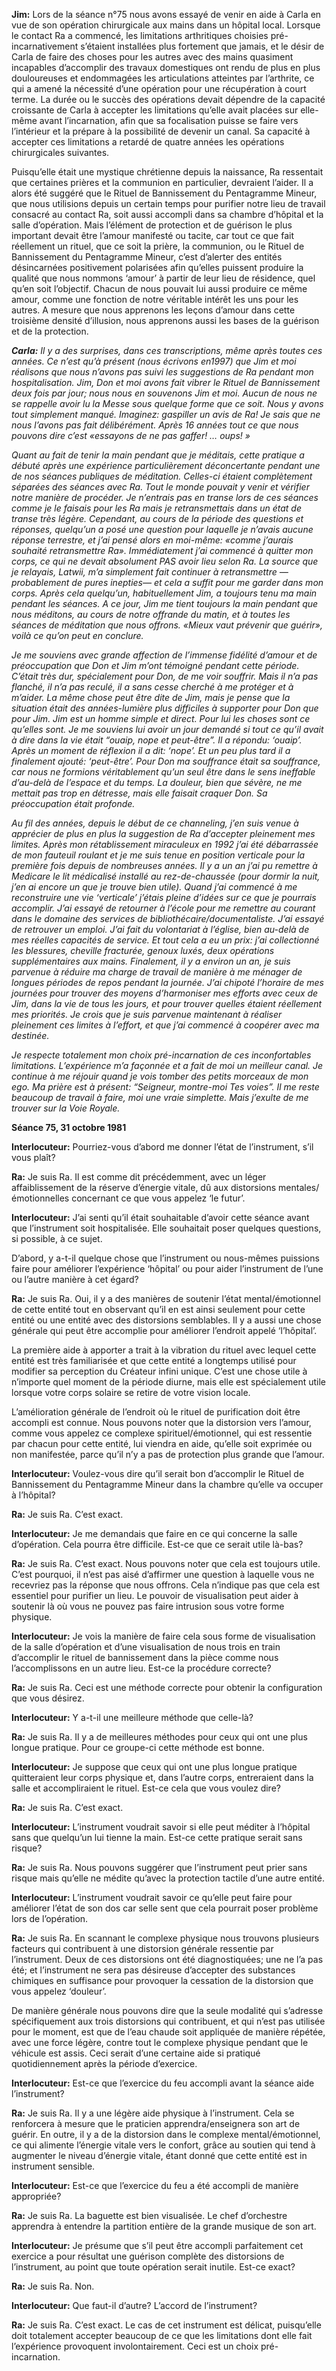 <p><strong>Jim:</strong> Lors de la séance n°75 nous avons essayé de venir en aide à Carla en vue de son opération chirurgicale aux mains dans un hôpital local. Lorsque le contact Ra a commencé, les limitations arthritiques choisies pré-incarnativement s’étaient installées plus fortement que jamais, et le désir de Carla de faire des choses pour les autres avec des mains quasiment incapables d’accomplir des travaux domestiques ont rendu de plus en plus douloureuses et endommagées les articulations atteintes par l’arthrite, ce qui a amené la nécessité d’une opération pour une récupération à court terme. La durée ou le succès des opérations devait dépendre de la capacité croissante de Carla à accepter les limitations qu’elle avait placées sur elle-même avant l’incarnation, afin que sa focalisation puisse se faire vers l’intérieur et la prépare à la possibilité de devenir un canal. Sa capacité à accepter ces limitations a retardé de quatre années les opérations chirurgicales suivantes.</p>
<p>Puisqu’elle était une mystique chrétienne depuis la naissance, Ra ressentait que certaines prières et la communion en particulier, devraient l’aider. Il a alors été suggéré que le Rituel de Bannissement du Pentagramme Mineur, que nous utilisions depuis un certain temps pour purifier notre lieu de travail consacré au contact Ra, soit aussi accompli dans sa chambre d’hôpital et la salle d’opération. Mais l’élément de protection et de guérison le plus important devait être l’amour manifesté ou tacite, car tout ce que fait réellement un rituel, que ce soit la prière, la communion, ou le Rituel de Bannissement du Pentagramme Mineur, c’est d’alerter des entités désincarnées positivement polarisées afin qu’elles puissent produire la qualité que nous nommons ‘amour’ à partir de leur lieu de résidence, quel qu’en soit l’objectif. Chacun de nous pouvait lui aussi produire ce même amour, comme une fonction de notre véritable intérêt les uns pour les autres. A mesure que nous apprenons les leçons d’amour dans cette troisième densité d’illusion, nous apprenons aussi les bases de la guérison et de la protection.</p>
<p><em><strong>Carla:</strong> Il y a des surprises, dans ces transcriptions, même après toutes ces années. Ce n’est qu’à présent (nous écrivons en1997) que Jim et moi réalisons que nous n’avons pas suivi les suggestions de Ra pendant mon hospitalisation. Jim, Don et moi avons fait vibrer le Rituel de Bannissement deux fois par jour; nous nous en souvenons Jim et moi. Aucun de nous ne se rappelle avoir lu la Messe sous quelque forme que ce soit. Nous y avons tout simplement manqué. Imaginez: gaspiller un avis de Ra! Je sais que ne nous l’avons pas fait délibérément. Après 16 années tout ce que nous pouvons dire c’est «essayons de ne pas gaffer! … oups! »</em></p>
<p><em>Quant au fait de tenir la main pendant que je méditais, cette pratique a débuté après une expérience particulièrement déconcertante pendant une de nos séances publiques de méditation. Celles-ci étaient complètement séparées des séances avec Ra. Tout le monde pouvait y venir et vérifier notre manière de procéder. Je n’entrais pas en transe lors de ces séances comme je le faisais pour les Ra mais je retransmettais dans un état de transe très légère. Cependant, au cours de la période des questions et réponses, quelqu’un a posé une question pour laquelle je n’avais aucune réponse terrestre, et j’ai pensé alors en moi-même: «comme j’aurais souhaité retransmettre Ra». Immédiatement j’ai commencé à quitter mon corps, ce qui ne devait absolument PAS avoir lieu selon Ra. La source que je relayais, Latwii, m’a simplement fait continuer à retransmettre —probablement de pures inepties— et cela a suffit pour me garder dans mon corps. Après cela quelqu’un, habituellement Jim, a toujours tenu ma main pendant les séances. A ce jour, Jim me tient toujours la main pendant que nous méditons, au cours de notre offrande du matin, et à toutes les séances de méditation que nous offrons. «Mieux vaut prévenir que guérir», voilà ce qu’on peut en conclure.</em></p>
<p><em>Je me souviens avec grande affection de l’immense fidélité d’amour et de préoccupation que Don et Jim m’ont témoigné pendant cette période. C’était très dur, spécialement pour Don, de me voir souffrir. Mais il n’a pas flanché, il n’a pas reculé, il a sans cesse cherché à me protéger et à m’aider. La même chose peut être dite de Jim, mais je pense que la situation était des années-lumière plus difficiles à supporter pour Don que pour Jim. Jim est un homme simple et direct. Pour lui les choses sont ce qu’elles sont. Je me souviens lui avoir un jour demandé si tout ce qu’il avait à dire dans la vie était “ouaip, nope et peut-être”. Il a répondu: ‘ouaip’. Après un moment de réflexion il a dit: ‘nope’. Et un peu plus tard il a finalement ajouté: ‘peut-être’. Pour Don ma souffrance était sa souffrance, car nous ne formions véritablement qu’un seul être dans le sens ineffable d’au-delà de l’espace et du temps. La douleur, bien que sévère, ne me mettait pas trop en détresse, mais elle faisait craquer Don. Sa préoccupation était profonde.</em></p>
<p><em>Au fil des années, depuis le début de ce channeling, j’en suis venue à apprécier de plus en plus la suggestion de Ra d’accepter pleinement mes limites. Après mon rétablissement miraculeux en 1992 j’ai été débarrassée de mon fauteuil roulant et je me suis tenue en position verticale pour la première fois depuis de nombreuses années. Il y a un an j’ai pu remettre à Medicare le lit médicalisé installé au rez-de-chaussée (pour dormir la nuit, j’en ai encore un que je trouve bien utile). Quand j’ai commencé à me reconstruire une vie ‘verticale’ j’étais pleine d’idées sur ce que je pourrais accomplir. J’ai essayé de retourner à l’école pour me remettre au courant dans le domaine des services de bibliothécaire/documentaliste. J’ai essayé de retrouver un emploi. J’ai fait du volontariat à l’église, bien au-delà de mes réelles capacités de service. Et tout cela a eu un prix: j’ai collectionné les blessures, cheville fracturée, genoux luxés, deux opérations supplémentaires aux mains. Finalement, il y a environ un an, je suis parvenue à réduire ma charge de travail de manière à me ménager de longues périodes de repos pendant la journée. J’ai chipoté l’horaire de mes journées pour trouver des moyens d’harmoniser mes efforts avec ceux de Jim, dans la vie de tous les jours, et pour trouver quelles étaient réellement mes priorités. Je crois que je suis parvenue maintenant à réaliser pleinement ces limites à l’effort, et que j’ai commencé à coopérer avec ma destinée.</em></p>
<p><em>Je respecte totalement mon choix pré-incarnation de ces inconfortables limitations. L’expérience m’a façonnée et a fait de moi un meilleur canal. Je continue à me réjouir quand je vois tomber des petits morceaux de mon ego. Ma prière est à présent: “Seigneur, montre-moi Tes voies”. Il me reste beaucoup de travail à faire, moi une vraie simplette. Mais j’exulte de me trouver sur la Voie Royale.</em></p>
<p><strong>Séance 75, 31 octobre 1981</strong></p>
<p><strong>Interlocuteur:</strong> Pourriez-vous d’abord me donner l’état de l’instrument, s’il vous plaît?</p>
<p><strong>Ra:</strong> Je suis Ra. Il est comme dit précédemment, avec un léger affaiblissement de la réserve d’énergie vitale, dû aux distorsions mentales/émotionnelles concernant ce que vous appelez ‘le futur’.</p>
<p><strong>Interlocuteur:</strong> J’ai senti qu’il était souhaitable d’avoir cette séance avant que l’instrument soit hospitalisée. Elle souhaitait poser quelques questions, si possible, à ce sujet.</p>
<p>D’abord, y a-t-il quelque chose que l’instrument ou nous-mêmes puissions faire pour améliorer l’expérience ‘hôpital’ ou pour aider l’instrument de l’une ou l’autre manière à cet égard?</p>
<p><strong>Ra:</strong> Je suis Ra. Oui, il y a des manières de soutenir l’état mental/émotionnel de cette entité tout en observant qu’il en est ainsi seulement pour cette entité ou une entité avec des distorsions semblables. Il y a aussi une chose générale qui peut être accomplie pour améliorer l’endroit appelé ‘l’hôpital’.</p>
<p>La première aide à apporter a trait à la vibration du rituel avec lequel cette entité est très familiarisée et que cette entité a longtemps utilisé pour modifier sa perception du Créateur infini unique. C’est une chose utile à n’importe quel moment de la période diurne, mais elle est spécialement utile lorsque votre corps solaire se retire de votre vision locale.</p>
<p>L’amélioration générale de l’endroit où le rituel de purification doit être accompli est connue. Nous pouvons noter que la distorsion vers l’amour, comme vous appelez ce complexe spirituel/émotionnel, qui est ressentie par chacun pour cette entité, lui viendra en aide, qu’elle soit exprimée ou non manifestée, parce qu’il n’y a pas de protection plus grande que l’amour.</p>
<p><strong>Interlocuteur:</strong> Voulez-vous dire qu’il serait bon d’accomplir le Rituel de Bannissement du Pentagramme Mineur dans la chambre qu’elle va occuper à l’hôpital?</p>
<p><strong>Ra:</strong> Je suis Ra. C’est exact.</p>
<p><strong>Interlocuteur:</strong> Je me demandais que faire en ce qui concerne la salle d’opération. Cela pourra être difficile. Est-ce que ce serait utile là-bas?</p>
<p><strong>Ra:</strong> Je suis Ra. C’est exact. Nous pouvons noter que cela est toujours utile. C’est pourquoi, il n’est pas aisé d’affirmer une question à laquelle vous ne recevriez pas la réponse que nous offrons. Cela n’indique pas que cela est essentiel pour purifier un lieu. Le pouvoir de visualisation peut aider à soutenir là où vous ne pouvez pas faire intrusion sous votre forme physique.</p>
<p><strong>Interlocuteur:</strong> Je vois la manière de faire cela sous forme de visualisation de la salle d’opération et d’une visualisation de nous trois en train d’accomplir le rituel de bannissement dans la pièce comme nous l’accomplissons en un autre lieu. Est-ce la procédure correcte?</p>
<p><strong>Ra:</strong> Je suis Ra. Ceci est une méthode correcte pour obtenir la configuration que vous désirez.</p>
<p><strong>Interlocuteur:</strong> Y a-t-il une meilleure méthode que celle-là?</p>
<p><strong>Ra:</strong> Je suis Ra. Il y a de meilleures méthodes pour ceux qui ont une plus longue pratique. Pour ce groupe-ci cette méthode est bonne.</p>
<p><strong>Interlocuteur:</strong> Je suppose que ceux qui ont une plus longue pratique quitteraient leur corps physique et, dans l’autre corps, entreraient dans la salle et accompliraient le rituel. Est-ce cela que vous voulez dire?</p>
<p><strong>Ra:</strong> Je suis Ra. C’est exact.</p>
<p><strong>Interlocuteur:</strong> L’instrument voudrait savoir si elle peut méditer à l’hôpital sans que quelqu’un lui tienne la main. Est-ce cette pratique serait sans risque?</p>
<p><strong>Ra:</strong> Je suis Ra. Nous pouvons suggérer que l’instrument peut prier sans risque mais qu’elle ne médite qu’avec la protection tactile d’une autre entité.</p>
<p><strong>Interlocuteur:</strong> L’instrument voudrait savoir ce qu’elle peut faire pour améliorer l’état de son dos car selle sent que cela pourrait poser problème lors de l’opération.</p>
<p><strong>Ra:</strong> Je suis Ra. En scannant le complexe physique nous trouvons plusieurs facteurs qui contribuent à une distorsion générale ressentie par l’instrument. Deux de ces distorsions ont été diagnostiquées; une ne l’a pas été; et l’instrument ne sera pas désireuse d’accepter des substances chimiques en suffisance pour provoquer la cessation de la distorsion que vous appelez ‘douleur’.</p>
<p>De manière générale nous pouvons dire que la seule modalité qui s’adresse spécifiquement aux trois distorsions qui contribuent, et qui n’est pas utilisée pour le moment, est que de l’eau chaude soit appliquée de manière répétée, avec une force légère, contre tout le complexe physique pendant que le véhicule est assis. Ceci serait d’une certaine aide si pratiqué quotidiennement après la période d’exercice.</p>
<p><strong>Interlocuteur:</strong> Est-ce que l’exercice du feu accompli avant la séance aide l’instrument?</p>
<p><strong>Ra:</strong> Je suis Ra. Il y a une légère aide physique à l’instrument. Cela se renforcera à mesure que le praticien apprendra/enseignera son art de guérir. En outre, il y a de la distorsion dans le complexe mental/émotionnel, ce qui alimente l’énergie vitale vers le confort, grâce au soutien qui tend à augmenter le niveau d’énergie vitale, étant donné que cette entité est in instrument sensible.</p>
<p><strong>Interlocuteur:</strong> Est-ce que l’exercice du feu a été accompli de manière appropriée?</p>
<p><strong>Ra:</strong> Je suis Ra. La baguette est bien visualisée. Le chef d’orchestre apprendra à entendre la partition entière de la grande musique de son art.</p>
<p><strong>Interlocuteur:</strong> Je présume que s’il peut être accompli parfaitement cet exercice a pour résultat une guérison complète des distorsions de l’instrument, au point que toute opération serait inutile. Est-ce exact?</p>
<p><strong>Ra:</strong> Je suis Ra. Non.</p>
<p><strong>Interlocuteur:</strong> Que faut-il d’autre? L’accord de l’instrument?</p>
<p><strong>Ra:</strong> Je suis Ra. C’est exact. Le cas de cet instrument est délicat, puisqu’elle doit totalement accepter beaucoup de ce que les limitations dont elle fait l’expérience provoquent involontairement. Ceci est un choix pré-incarnation.</p>